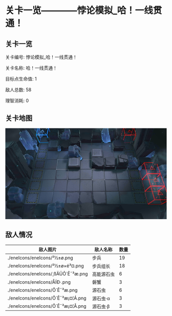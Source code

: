 # 关卡一览————悖论模拟_哈！一线贯通！


## 关卡一览

关卡编号: 悖论模拟_哈！一线贯通！

关卡名称: 哈！一线贯通！

目标点生命值: 1

敌人总数: 58

理智消耗: 0


## 关卡地图
![悖论模拟_哈！一线贯通！](./oprMap/悖论模拟_哈！一线贯通！.png)

## 敌人情况

| 敌人图片 | 敌人名称 | 数量  |
|---------|-----|-----|
| ./eneIcons/eneIcons/²½±ø.png| 步兵  |   19  |
| ./eneIcons/eneIcons/²½±ø×é³¤.png| 步兵组长  |   18  |
| ./eneIcons/eneIcons/¸ßÄÜÔ´Ê¯³æ.png| 高能源石虫  |   6  |
| ./eneIcons/eneIcons/ÅÍÐ·.png| 磐蟹  |   3  |
| ./eneIcons/eneIcons/Ô´Ê¯³æ.png| 源石虫  |   6  |
| ./eneIcons/eneIcons/Ô´Ê¯³æ¡¤¦Á.png| 源石虫·α  |   3  |
| ./eneIcons/eneIcons/Ô´Ê¯³æ¡¤¦Â.png| 源石虫·β  |   3  |
